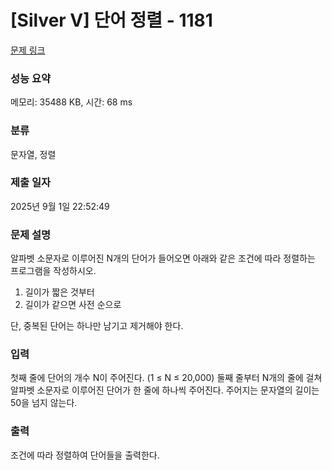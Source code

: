 # [Silver V] 단어 정렬 - 1181 

[문제 링크](https://www.acmicpc.net/problem/1181) 

### 성능 요약

메모리: 35488 KB, 시간: 68 ms

### 분류

문자열, 정렬

### 제출 일자

2025년 9월 1일 22:52:49

### 문제 설명

<p>알파벳 소문자로 이루어진 N개의 단어가 들어오면 아래와 같은 조건에 따라 정렬하는 프로그램을 작성하시오.</p>

<ol>
	<li>길이가 짧은 것부터</li>
	<li>길이가 같으면 사전 순으로</li>
</ol>

<p>단, 중복된 단어는 하나만 남기고 제거해야 한다.</p>

### 입력 

 <p>첫째 줄에 단어의 개수 N이 주어진다. (1 ≤ N ≤ 20,000) 둘째 줄부터 N개의 줄에 걸쳐 알파벳 소문자로 이루어진 단어가 한 줄에 하나씩 주어진다. 주어지는 문자열의 길이는 50을 넘지 않는다.</p>

### 출력 

 <p>조건에 따라 정렬하여 단어들을 출력한다.</p>

